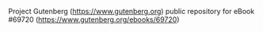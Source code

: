 Project Gutenberg (https://www.gutenberg.org) public repository for
eBook #69720 (https://www.gutenberg.org/ebooks/69720)
